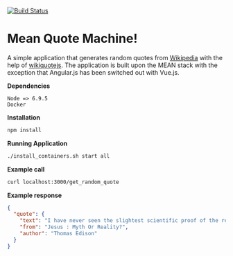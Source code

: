 [![Build Status](https://travis-ci.org/anthonkendel/mean-quote-machine.svg?branch=master)](https://travis-ci.org/anthonkendel/mean-quote-machine)

# Mean Quote Machine!

A simple application that generates random quotes from [Wikipedia](https://www.wikipedia.org/) with the help of [wikiquotejs](https://www.npmjs.com/package/wikiquotesjs). The application is built upon the MEAN stack with the exception that Angular.js has been switched out with Vue.js.

**Dependencies**

```
Node => 6.9.5
Docker
```

**Installation**

```bash
npm install
```

**Running Application**

```bash
./install_containers.sh start all
```

**Example call**

```bash
curl localhost:3000/get_random_quote
```

**Example response**

```json
{
  "quote": {
    "text": "I have never seen the slightest scientific proof of the religious ideas of heaven and hell, of future life for individuals, or of a personal God.  As quoted in Jesus : Myth Or Reality?",
    "from": "Jesus : Myth Or Reality?",
    "author": "Thomas Edison"
  }
}
```

